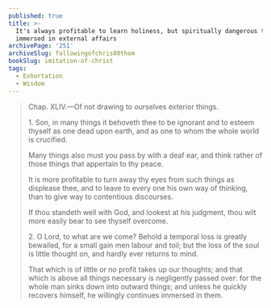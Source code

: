 ```yaml
---
published: true
title: >-
  It's always profitable to learn holiness, but spiritually dangerous to be
  immersed in external affairs
archivePage: '251'
archiveSlug: followingofchris00thom
bookSlug: imitation-of-christ
tags:
  - Exhortation
  - Wisdom
---
```


> Chap. XLIV.—Of not drawing to ourselves exterior things.
> 
> 1\. Son, in many things it behoveth thee to be ignorant and to esteem thyself as one dead upon earth, and as one to whom the whole world is crucified.
> 
> Many things also must you pass by with a deaf ear, and think rather of those things that appertain to thy peace.
> 
> It is more profitable to turn away thy eyes from such things as displease thee, and to leave to every one his own way of thinking, than to give way to contentious discourses.
> 
> If thou standeth well with God, and lookest at his judgment, thou wilt more easily bear to see thyself overcome.
> 
> 2\. O Lord, to what are we come? Behold a temporal loss is greatly bewailed, for a small gain men labour and toil; but the loss of the soul is little thought on, and hardly ever returns to mind.
> 
> That which is of little or no profit takes up our thoughts; and that which is above all things necessary is negligently passed over: for the whole man sinks down into outward things; and unless he quickly recovers himself, he willingly continues immersed in them.
